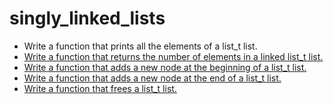 <h1 class ="align-center">singly_linked_lists</h1>
<ul>
   <a style= "color:black, text-decoration:none""href = "https://github.com/Sakhinamammadzade/holbertonschool-low_level_programming/blob/main/singly_linked_lists/0-print_list.c"><li>Write a function that prints all the elements of a list_t list.</li></a>
   <a style= "color:black, text-decoration:none" href = "https://github.com/Sakhinamammadzade/holbertonschool-low_level_programming/blob/main/singly_linked_lists/1-list_len.c"><li>Write a function that returns the number of elements in a linked list_t list.</li></a>
   <a style= "color:black, text-decoration:none" href = "https://github.com/Sakhinamammadzade/holbertonschool-low_level_programming/blob/main/singly_linked_lists/2-add_node.c"><li>Write a function that adds a new node at the beginning of a list_t list.</li></a>
   <a style= "color:black, text-decoration:none" href = "https://github.com/Sakhinamammadzade/holbertonschool-low_level_programming/blob/main/singly_linked_lists/3-add_node_end.c"> <li>Write a function that adds a new node at the end of a list_t list.</li></a>
   <a style= "color:black, text-decoration:none" href = "https://github.com/Sakhinamammadzade/holbertonschool-low_level_programming/blob/main/singly_linked_lists/4-free_list.c"> <li>Write a function that frees a list_t list.</li></a>
</ul>
